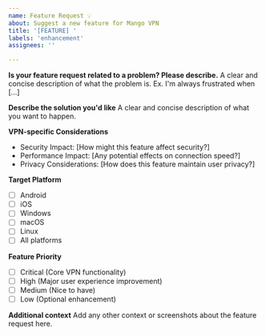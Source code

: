 ```yaml
---
name: Feature Request 💡
about: Suggest a new feature for Mango VPN
title: '[FEATURE] '
labels: 'enhancement'
assignees: ''

---
```


**Is your feature request related to a problem? Please describe.**
A clear and concise description of what the problem is. Ex. I'm always frustrated when [...]

**Describe the solution you'd like**
A clear and concise description of what you want to happen.

**VPN-specific Considerations**
- Security Impact: [How might this feature affect security?]
- Performance Impact: [Any potential effects on connection speed?]
- Privacy Considerations: [How does this feature maintain user privacy?]

**Target Platform**
- [ ] Android
- [ ] iOS
- [ ] Windows
- [ ] macOS
- [ ] Linux
- [ ] All platforms

**Feature Priority**
- [ ] Critical (Core VPN functionality)
- [ ] High (Major user experience improvement)
- [ ] Medium (Nice to have)
- [ ] Low (Optional enhancement)

**Additional context**
Add any other context or screenshots about the feature request here.
